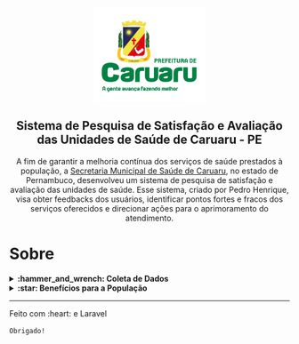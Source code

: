 <p align="center">
    <img width="200px"
        src="https://github.com/pedrongomes27/Avaliacoes-da-Saude/blob/main/public/assets/img/readme-pref.png"
        align="center" alt="Sistema de Avaliações" />
    <h2 align="center">Sistema de Pesquisa de Satisfação e Avaliação das Unidades de Saúde de Caruaru - PE</h2>
    <p align="center">A fim de garantir a melhoria contínua dos serviços de saúde prestados à população, a <a
            href="https://saude.caruaru.pe.gov.br/">Secretaria Municipal de Saúde de Caruaru</a>, no estado de
        Pernambuco, desenvolveu um sistema de pesquisa de satisfação e avaliação das unidades de saúde. Esse sistema,
        criado por Pedro Henrique, visa obter feedbacks dos usuários, identificar pontos fortes e fracos dos serviços
        oferecidos e direcionar ações para o aprimoramento do atendimento. </p>
</p>

# Sobre

<details>
    <summary><b>:hammer_and_wrench: Coleta de Dados</b></summary>

    <p>
        O sistema de pesquisa de satisfação foi projetado para ser acessível e abrangente. Por meio de questionários
        online disponibilizados aos usuários das unidades de saúde, são coletadas informações relevantes sobre a
        experiência do paciente. Os questionários englobam aspectos como tempo de espera, qualidade do atendimento
        médico, disponibilidade de medicamentos, limpeza das instalações, entre outros. Além disso, são fornecidas
        opções para que os pacientes expressem suas sugestões e críticas construtivas.
    </p>

</details>

<details>
    <summary><b>:star: Benefícios para a População</b></summary>

    <p>
        O sistema de pesquisa de satisfação e avaliação das unidades de saúde de Caruaru traz benefícios significativos
        para a população. Ao possibilitar que os usuários expressem suas opiniões, ele promove a participação ativa dos
        cidadãos na melhoria dos serviços de saúde. Além disso, as ações corretivas implementadas a partir dos
        resultados das pesquisas visam garantir um atendimento mais eficiente, humanizado e de qualidade, contribuindo
        para a promoção da saúde e bem-estar da comunidade.
    </p>

</details>

* * *
<p>
    Feito com :heart: e Laravel
    
    Obrigado!
</p>

